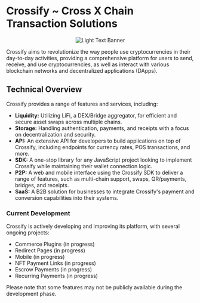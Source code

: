 # Crossify ~ Cross X Chain Transaction Solutions
<p align="center">
  <img src="https://user-images.githubusercontent.com/56924505/235370833-adb8ec38-8192-4e83-807f-ed899f7973d0.png" alt="Light Text Banner" />
</p>

Crossify aims to revolutionize the way people use cryptocurrencies in their day-to-day activities, providing a comprehensive platform for users to send, receive, and use cryptocurrencies, as well as interact with various blockchain networks and decentralized applications (DApps).

## Technical Overview

Crossify provides a range of features and services, including:

- **Liquidity:** Utilizing LiFi, a DEX/Bridge aggregator, for efficient and secure asset swaps across multiple chains.
- **Storage:** Handling authentication, payments, and receipts with a focus on decentralization and security.
- **API:** An extensive API for developers to build applications on top of Crossify, including endpoints for currency rates, POS transactions, and more.
- **SDK:** A one-stop library for any JavaScript project looking to implement Crossify while maintaining their wallet connection logic.
- **P2P:** A web and mobile interface using the Crossify SDK to deliver a range of features, such as multi-chain support, swaps, QR/payments, bridges, and receipts.
- **SaaS:** A B2B solution for businesses to integrate Crossify's payment and conversion capabilities into their systems.

### Current Development

Crossify is actively developing and improving its platform, with several ongoing projects:

- Commerce Plugins (in progress)
- Redirect Pages (in progress)
- Mobile (in progress)
- NFT Payment Links (in progress)
- Escrow Payments (in progress)
- Recurring Payments (in progress)

Please note that some features may not be publicly available during the development phase.
